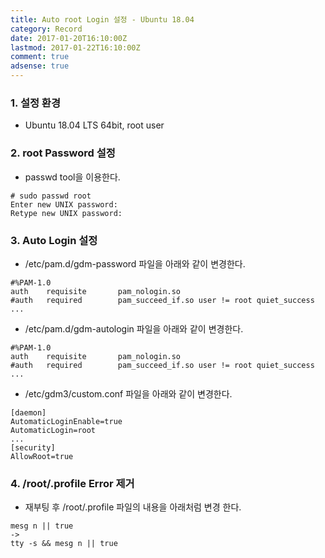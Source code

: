 ```yaml
---
title: Auto root Login 설정 - Ubuntu 18.04
category: Record
date: 2017-01-20T16:10:00Z
lastmod: 2017-01-22T16:10:00Z
comment: true
adsense: true
---
```


### 1. 설정 환경

* Ubuntu 18.04 LTS 64bit, root user

### 2. root Password 설정

* passwd tool을 이용한다.

~~~
# sudo passwd root
Enter new UNIX password:
Retype new UNIX password:
~~~

### 3. Auto Login 설정

* /etc/pam.d/gdm-password 파일을 아래와 같이 변경한다.

~~~
#%PAM-1.0
auth    requisite       pam_nologin.so
#auth   required        pam_succeed_if.so user != root quiet_success
...
~~~

* /etc/pam.d/gdm-autologin 파일을 아래와 같이 변경한다.

~~~
#%PAM-1.0
auth    requisite       pam_nologin.so
#auth   required        pam_succeed_if.so user != root quiet_success
...
~~~

* /etc/gdm3/custom.conf 파일을 아래와 같이 변경한다.

~~~
[daemon]
AutomaticLoginEnable=true
AutomaticLogin=root
...
[security]
AllowRoot=true
~~~

### 4. /root/.profile Error 제거

* 재부팅 후 /root/.profile 파일의 내용을 아래처럼 변경 한다.

~~~
mesg n || true
->
tty -s && mesg n || true
~~~
